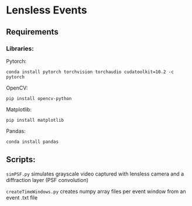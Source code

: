 # Lensless Events

## Requirements

### Libraries:
Pytorch:

    conda install pytorch torchvision torchaudio cudatoolkit=10.2 -c pytorch

OpenCV:

    pip install opencv-python

Matplotlib: 

    pip install matplotlib

Pandas:

    conda install pandas

## Scripts:

`simPSF.py` simulates grayscale video captured with lensless camera and a diffraction layer (PSF convolution) 

`createTimeWindows.py` creates numpy array files per event window from an event .txt file 



